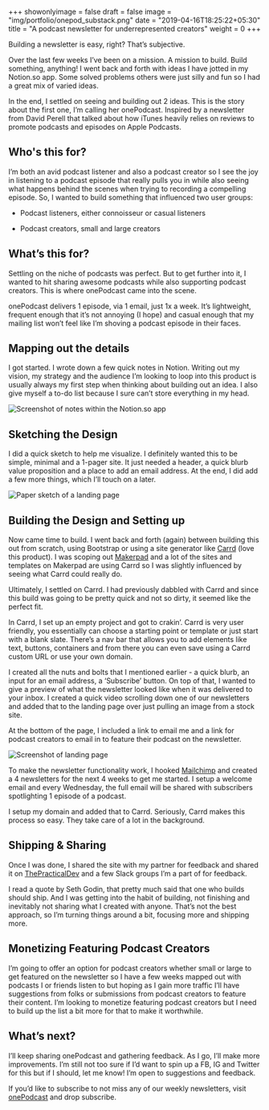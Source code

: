 +++
showonlyimage = false
draft = false
image = "img/portfolio/onepod_substack.png"
date = "2019-04-16T18:25:22+05:30"
title = "A podcast newsletter for underrepresented creators"
weight = 0
+++

Building a newsletter is easy, right? That’s subjective. <!--more-->

Over the last few weeks I’ve been on a mission. A mission to build. Build something, anything! I went back and forth with ideas I have jotted in my Notion.so app. Some solved problems others were just silly and fun so I had a great mix of varied ideas.

In the end, I settled on seeing and building out 2 ideas. This is the story about the first one, I’m calling her onePodcast. Inspired by a newsletter from David Perell that talked about how iTunes heavily relies on reviews to promote podcasts and episodes on Apple Podcasts.

## Who's this for?

I’m both an avid podcast listener and also a podcast creator so I see the joy in listening to a podcast episode that really pulls you in while also seeing what happens behind the scenes when trying to recording a compelling episode. So, I wanted to build something that influenced two user groups:

- Podcast listeners, either connoisseur or casual listeners

- Podcast creators, small and large creators

## What’s this for?

Settling on the niche of podcasts was perfect. But to get further into it, I wanted to hit sharing awesome podcasts while also supporting podcast creators. This is where onePodcast came into the scene.

onePodcast delivers 1 episode, via 1 email, just 1x a week. It’s lightweight, frequent enough that it’s not annoying (I hope) and casual enough that my mailing list won’t feel like I’m shoving a podcast episode in their faces.

## Mapping out the details

I got started. I wrote down a few quick notes in Notion. Writing out my vision, my strategy and the audience I’m looking to loop into this product is usually always my first step when thinking about building out an idea. I also give myself a to-do list because I sure can’t store everything in my head.

![Screenshot of notes within the Notion.so app](/img/portfolio/notion-so.png)

## Sketching the Design

I did a quick sketch to help me visualize. I definitely wanted this to be simple, minimal and a 1-pager site. It just needed a header, a quick blurb value proposition and a place to add an email address. At the end, I did add a few more things, which I’ll touch on a later.

![Paper sketch of a landing page](/img/portfolio/onepodcast-sketch.jpeg)

## Building the Design and Setting up

Now came time to build. I went back and forth (again) between building this out from scratch, using Bootstrap or using a site generator like [Carrd](https://carrd.co) (love this product). I was scoping out [Makerpad](https://makerpad.co) and a lot of the sites and templates on Makerpad are using Carrd so I was slightly influenced by seeing what Carrd could really do.

Ultimately, I settled on Carrd. I had previously dabbled with Carrd and since this build was going to be pretty quick and not so dirty, it seemed like the perfect fit.

In Carrd, I set up an empty project and got to crakin’. Carrd is very user friendly, you essentially can choose a starting point or template or just start with a blank slate. There’s a nav bar that allows you to add elements like text, buttons, containers and from there you can even save using a Carrd custom URL or use your own domain.

I created all the nuts and bolts that I mentioned earlier - a quick blurb, an input for an email address, a ‘Subscribe’ button. On top of that, I wanted to give a preview of what the newsletter looked like when it was delivered to your inbox. I created a quick video scrolling down one of our newsletters and added that to the landing page over just pulling an image from a stock site.

At the bottom of the page, I included a link to email me and a link for podcast creators to email in to feature their podcast on the newsletter.

![Screenshot of landing page](/img/portfolio/onepodcast-carrd.png)

To make the newsletter functionality work, I hooked [Mailchimp](https://mailchimp.com) and created a 4 newsletters for the next 4 weeks to get me started. I setup a welcome email and every Wednesday, the full email will be shared with subscribers spotlighting 1 episode of a podcast.

I setup my domain and added that to Carrd. Seriously, Carrd makes this process so easy. They take care of a lot in the background.

## Shipping & Sharing

Once I was done, I shared the site with my partner for feedback and shared it on [ThePracticalDev](https://dev.to) and a few Slack groups I’m a part of for feedback.

I read a quote by Seth Godin, that pretty much said that one who builds should ship. And I was getting into the habit of building, not finishing and inevitably not sharing what I created with anyone. That’s not the best approach, so I’m turning things around a bit, focusing more and shipping more.

## Monetizing Featuring Podcast Creators

I’m going to offer an option for podcast creators whether small or large to get featured on the newsletter so I have a few weeks mapped out with podcasts I or friends listen to but hoping as I gain more traffic I’ll have suggestions from folks or submissions from podcast creators to feature their content. I’m looking to monetize featuring podcast creators but I need to build up the list a bit more for that to make it worthwhile.

## What’s next?

I’ll keep sharing onePodcast and gathering feedback. As I go, I’ll make more improvements. I’m still not too sure if I’d want to spin up a FB, IG and Twitter for this but if I should, let me know! I’m open to suggestions and feedback.

If you’d like to subscribe to not miss any of our weekly newsletters, visit [onePodcast](https://onepodcast.substack.com) and drop subscribe.
